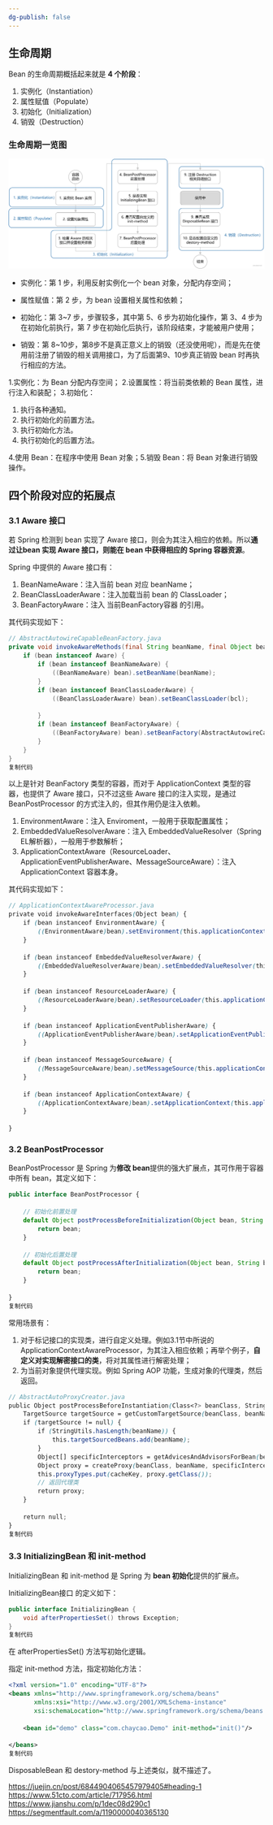 ```yaml
---
dg-publish: false
---
```

## 生命周期
Bean 的生命周期概括起来就是 **4 个阶段**：

1.  实例化（Instantiation）
2.  属性赋值（Populate）
3.  初始化（Initialization）
4.  销毁（Destruction）
### 生命周期一览图
![](bean的生命周期.png)

-   实例化：第 1 步，利用反射实例化一个 bean 对象，分配内存空间；
    
-   属性赋值：第 2 步，为 bean 设置相关属性和依赖；
    
-   初始化：第 3~7 步，步骤较多，其中第 5、6 步为初始化操作，第 3、4 步为在初始化前执行，第 7 步在初始化后执行，该阶段结束，才能被用户使用；
    
-   销毁：第 8~10步，第8步不是真正意义上的销毁（还没使用呢），而是先在使用前注册了销毁的相关调用接口，为了后面第9、10步真正销毁 bean 时再执行相应的方法。
    

1.实例化：为 Bean 分配内存空间；
2.设置属性：将当前类依赖的 Bean 属性，进行注入和装配；
3.初始化：

1.  执行各种通知。
2.  执行初始化的前置方法。
3.  执行初始化方法。
4.  执行初始化的后置方法。

4.使用 Bean：在程序中使用 Bean 对象；5.销毁 Bean：将 Bean 对象进行销毁操作。

## 四个阶段对应的拓展点

### 3.1 Aware 接口

若 Spring 检测到 bean 实现了 Aware 接口，则会为其注入相应的依赖。所以**通过让bean 实现 Aware 接口，则能在 bean 中获得相应的 Spring 容器资源**。

Spring 中提供的 Aware 接口有：

1.  BeanNameAware：注入当前 bean 对应 beanName；
2.  BeanClassLoaderAware：注入加载当前 bean 的 ClassLoader；
3.  BeanFactoryAware：注入 当前BeanFactory容器 的引用。

其代码实现如下：

```java
// AbstractAutowireCapableBeanFactory.java
private void invokeAwareMethods(final String beanName, final Object bean) {
    if (bean instanceof Aware) {
        if (bean instanceof BeanNameAware) {
            ((BeanNameAware) bean).setBeanName(beanName);
        }
        if (bean instanceof BeanClassLoaderAware) {
            ((BeanClassLoaderAware) bean).setBeanClassLoader(bcl);
            
        }
        if (bean instanceof BeanFactoryAware) {
            ((BeanFactoryAware) bean).setBeanFactory(AbstractAutowireCapableBeanFactory.this);
        }
    }
}
复制代码
```

以上是针对 BeanFactory 类型的容器，而对于 ApplicationContext 类型的容器，也提供了 Aware 接口，只不过这些 Aware 接口的注入实现，是通过 BeanPostProcessor 的方式注入的，但其作用仍是注入依赖。

1.  EnvironmentAware：注入 Enviroment，一般用于获取配置属性；
2.  EmbeddedValueResolverAware：注入 EmbeddedValueResolver（Spring EL解析器），一般用于参数解析；
3.  ApplicationContextAware（ResourceLoader、ApplicationEventPublisherAware、MessageSourceAware）：注入 ApplicationContext 容器本身。

其代码实现如下：

```scss
// ApplicationContextAwareProcessor.java
private void invokeAwareInterfaces(Object bean) {
    if (bean instanceof EnvironmentAware) {
        ((EnvironmentAware)bean).setEnvironment(this.applicationContext.getEnvironment());
    }

    if (bean instanceof EmbeddedValueResolverAware) {
        ((EmbeddedValueResolverAware)bean).setEmbeddedValueResolver(this.embeddedValueResolver);
    }

    if (bean instanceof ResourceLoaderAware) {
        ((ResourceLoaderAware)bean).setResourceLoader(this.applicationContext);
    }

    if (bean instanceof ApplicationEventPublisherAware) {
        ((ApplicationEventPublisherAware)bean).setApplicationEventPublisher(this.applicationContext);
    }

    if (bean instanceof MessageSourceAware) {
        ((MessageSourceAware)bean).setMessageSource(this.applicationContext);
    }

    if (bean instanceof ApplicationContextAware) {
        ((ApplicationContextAware)bean).setApplicationContext(this.applicationContext);
    }

}
```

  ### 3.2 BeanPostProcessor

BeanPostProcessor 是 Spring 为**修改 bean**提供的强大扩展点，其可作用于容器中所有 bean，其定义如下：

```typescript
public interface BeanPostProcessor {

	// 初始化前置处理
	default Object postProcessBeforeInitialization(Object bean, String beanName) throws BeansException {
		return bean;
	}

	// 初始化后置处理
	default Object postProcessAfterInitialization(Object bean, String beanName) throws BeansException {
		return bean;
	}

}
复制代码
```

常用场景有：

1.  对于标记接口的实现类，进行自定义处理。例如3.1节中所说的ApplicationContextAwareProcessor，为其注入相应依赖；再举个例子，**自定义对实现解密接口的类**，将对其属性进行解密处理；
2.  为当前对象提供代理实现。例如 Spring AOP 功能，生成对象的代理类，然后返回。

```scss
// AbstractAutoProxyCreator.java
public Object postProcessBeforeInstantiation(Class<?> beanClass, String beanName) {
    TargetSource targetSource = getCustomTargetSource(beanClass, beanName);
    if (targetSource != null) {
        if (StringUtils.hasLength(beanName)) {
            this.targetSourcedBeans.add(beanName);
        }
        Object[] specificInterceptors = getAdvicesAndAdvisorsForBean(beanClass, beanName, targetSource);
        Object proxy = createProxy(beanClass, beanName, specificInterceptors, targetSource);
        this.proxyTypes.put(cacheKey, proxy.getClass());
        // 返回代理类
        return proxy;
    }

    return null;
}
复制代码
```

### 3.3 InitializingBean 和 init-method

InitializingBean 和 init-method 是 Spring 为 **bean 初始化**提供的扩展点。

InitializingBean接口 的定义如下：

```csharp
public interface InitializingBean {
	void afterPropertiesSet() throws Exception;
}
复制代码
```

在 afterPropertiesSet() 方法写初始化逻辑。

指定 init-method 方法，指定初始化方法：

```xml
<?xml version="1.0" encoding="UTF-8"?>
<beans xmlns="http://www.springframework.org/schema/beans"
       xmlns:xsi="http://www.w3.org/2001/XMLSchema-instance"
       xsi:schemaLocation="http://www.springframework.org/schema/beans http://www.springframework.org/schema/beans/spring-beans.xsd">

    <bean id="demo" class="com.chaycao.Demo" init-method="init()"/>
    
</beans>
复制代码
```

DisposableBean 和 destory-method 与上述类似，就不描述了。


https://juejin.cn/post/6844904065457979405#heading-1
https://www.51cto.com/article/717956.html
https://www.jianshu.com/p/1dec08d290c1
https://segmentfault.com/a/1190000040365130